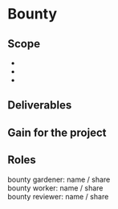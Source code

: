 <!--  
# Simple Summary
This policy allows to write out rewards to complete required tasks. Completed tasks are payed by the deora council to the claiming member.

# How to create a new bounty?

1. To start you'll have to fill out the bounty form below.  

   - If the bounty spans across multiple repositories, consider splitting it in a smaller per-repo bounties if possible.

   - If the bounty is larger than M, then the best known expert in the bounty matter should be consulted and included in an
     "Expert" field in the bounty description.

2. Communicate the bounty to the organisation by submitting the following form:
   https://forms.gle/STSNjTBGygNtTUwLA

   - The bounty will get published on the deora communication channel.

# Bounty sizes

XS / 50 to 200 / DAI
 S / 200 to 350 / DAI
 M / 350 to 550 / DAI
 L / 550 to 900 / DAI
XL / 900 to 1400 / DAI

You can specify the range individually under #Roles 

# Pair programming
If 2 people claim the bounty together, the payout increases by 1.5x.

# Bounty Challenge
Once a bounty is assigned, the worker is asked to start working immediately on the issue.
If the worker feels blocked in execution, he/she has to communicate the tensions to the gardener.
Only if tensions are not reported and the bounty get's no further attention, anyone can challenge the bounty or takeover.
Bounties should be delivered within time, even if work is left to be performed. Leftover work can be tackled by submitting a new bounty with support by the organisation.
Bounty forking: complexity of bounties that has been undersized can be forked out by a new bounty submission. 

**START DESCRIBING YOUR BOUNTY HERE:**
-->
# Bounty

## Scope
-
-
-

## Deliverables

## Gain for the project

## Roles
bounty gardener: name / share  
bounty worker: name / share  
bounty reviewer: name / share  
